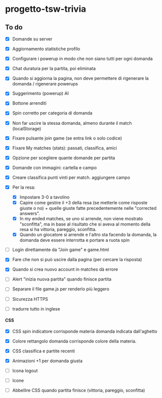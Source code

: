 # progetto-tsw-trivia

## To do
- [x] Domande su server
- [x] Aggiornamento statistiche profilo
- [x] Configurare i powerup in modo che non siano tutti per ogni domanda
- [x] Chat duratura per la partita, poi eliminata
- [x] Quando si aggiorna la pagina, non deve permettere di rigenerare la domanda / rigenerare powerups
- [x] Suggerimento (powerup) AI
- [x] Bottone arrenditi
- [x] Spin corretto per categoria di domanda
- [x] Non far uscire la stessa domanda, almeno durante il match (localStorage)
- [x] Fixare pulsante join game (se entra link o solo codice)
- [x] Fixare My matches (stats): passati, classifica, amici
- [x] Opzione per scegliere quante domande per partita
- [x] Domande con immagini: cartella e campo
- [x] Creare classifica punti vinti per match. aggiungere campo
- [x] Per la resa:
    - [x] Impostare 3-0 a tavolino
    - [x] Capire come gestire il +3 della resa (se metterle come risposte giuste o no) + quelle giuste fatte precedentemente nelle "corrected answers".
    - [x] In my ended matches, se uno si arrende, non viene mostrato "sconfitta", ma in base al risultato che si aveva al momento della resa si ha vittoria, pareggio, sconfitta.
    - [x] Quando un giocatore si arrende e l'altro sta facendo la domanda, la domanda deve essere interrotta e portare a ruota spin
- [ ] Login direttamente da "Join game" e game.html
- [x] Fare che non si può uscire dalla pagina (per cercare la risposta)
- [x] Quando si crea nuovo account in matches dà errore
- [ ] Alert "inizia nuova partita" quando finisce partita
- [ ] Separare il file game.js per renderlo più leggero
- [ ] Sicurezza HTTPS
- [ ] tradurre tutto in inglese



#### CSS
- [x] CSS spin indicatore corrisponde materia domanda indicata dall'aghetto
- [x] Colore rettangolo domanda corrisponde colore della materia.
- [x] CSS classifica e partite recenti
- [x] Animazioni +1 per domanda giusta
- [ ] Icona logout
- [ ] Icone
- [ ] Abbellire CSS quando partita finisce (vittoria, pareggio, sconfitta)

